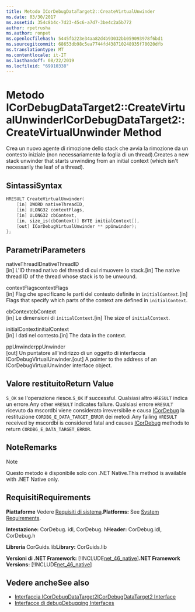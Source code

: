 ```yaml
---
title: Metodo ICorDebugDataTarget2::CreateVirtualUnwinder
ms.date: 03/30/2017
ms.assetid: 354c8b4c-7d23-45c6-a7d7-3be4c2a5b772
author: rpetrusha
ms.author: ronpet
ms.openlocfilehash: 5445fb223e34aa82d4b93032bb059093978f6bd1
ms.sourcegitcommit: 68653db98c5ea7744fd438710248935f70020dfb
ms.translationtype: MT
ms.contentlocale: it-IT
ms.lasthandoff: 08/22/2019
ms.locfileid: "69910338"
---
```

# <a name="icordebugdatatarget2createvirtualunwinder-method"></a><span data-ttu-id="1cb42-102">Metodo ICorDebugDataTarget2::CreateVirtualUnwinder</span><span class="sxs-lookup"><span data-stu-id="1cb42-102">ICorDebugDataTarget2::CreateVirtualUnwinder Method</span></span>
<span data-ttu-id="1cb42-103">Crea un nuovo agente di rimozione dello stack che avvia la rimozione da un contesto iniziale (non necessariamente la foglia di un thread).</span><span class="sxs-lookup"><span data-stu-id="1cb42-103">Creates a new stack unwinder that starts unwinding from an initial context (which isn't necessarily the leaf of a thread).</span></span>  
  
## <a name="syntax"></a><span data-ttu-id="1cb42-104">Sintassi</span><span class="sxs-lookup"><span data-stu-id="1cb42-104">Syntax</span></span>  
  
```cpp  
HRESULT CreateVirtualUnwinder(  
    [in] DWORD nativeThreadID,  
    [in] ULONG32 contextFlags,  
    [in] ULONG32 cbContext,  
    [in, size_is(cbContext)] BYTE initialContext[],  
    [out] ICorDebugVirtualUnwinder ** ppUnwinder);  
};  
```  
  
## <a name="parameters"></a><span data-ttu-id="1cb42-105">Parametri</span><span class="sxs-lookup"><span data-stu-id="1cb42-105">Parameters</span></span>  
 <span data-ttu-id="1cb42-106">nativeThreadID</span><span class="sxs-lookup"><span data-stu-id="1cb42-106">nativeThreadID</span></span>  
 <span data-ttu-id="1cb42-107">[in] L'ID thread nativo del thread di cui rimuovere lo stack.</span><span class="sxs-lookup"><span data-stu-id="1cb42-107">[in] The native thread ID of the thread whose stack is to be unwound.</span></span>  
  
 <span data-ttu-id="1cb42-108">contextFlags</span><span class="sxs-lookup"><span data-stu-id="1cb42-108">contextFlags</span></span>  
 <span data-ttu-id="1cb42-109">[in] Flag che specificano le parti del contesto definite in `initialContext`.</span><span class="sxs-lookup"><span data-stu-id="1cb42-109">[in] Flags that specify which parts of the context are defined in `initialContext`.</span></span>  
  
 <span data-ttu-id="1cb42-110">cbContext</span><span class="sxs-lookup"><span data-stu-id="1cb42-110">cbContext</span></span>  
 <span data-ttu-id="1cb42-111">[in] Le dimensioni di `initialContext`.</span><span class="sxs-lookup"><span data-stu-id="1cb42-111">[in] The size of `initialContext`.</span></span>  
  
 <span data-ttu-id="1cb42-112">initialContext</span><span class="sxs-lookup"><span data-stu-id="1cb42-112">initialContext</span></span>  
 <span data-ttu-id="1cb42-113">[in] I dati nel contesto.</span><span class="sxs-lookup"><span data-stu-id="1cb42-113">[in] The data in the context.</span></span>  
  
 <span data-ttu-id="1cb42-114">ppUnwinder</span><span class="sxs-lookup"><span data-stu-id="1cb42-114">ppUnwinder</span></span>  
 <span data-ttu-id="1cb42-115">[out] Un puntatore all'indirizzo di un oggetto di interfaccia ICorDebugVirtualUnwinder.</span><span class="sxs-lookup"><span data-stu-id="1cb42-115">[out] A pointer to the address of an ICorDebugVirtualUnwinder interface object.</span></span>  
  
## <a name="return-value"></a><span data-ttu-id="1cb42-116">Valore restituito</span><span class="sxs-lookup"><span data-stu-id="1cb42-116">Return Value</span></span>  
 <span data-ttu-id="1cb42-117">`S_OK` se l'operazione riesce.</span><span class="sxs-lookup"><span data-stu-id="1cb42-117">`S_OK` if successful.</span></span> <span data-ttu-id="1cb42-118">Qualsiasi altro `HRESULT` indica un errore.</span><span class="sxs-lookup"><span data-stu-id="1cb42-118">Any other `HRESULT` indicates failure.</span></span> <span data-ttu-id="1cb42-119">Qualsiasi errore `HRESULT` ricevuto da mscordbi viene considerato irreversibile e causa [ICorDebug](../../../../docs/framework/unmanaged-api/debugging/icordebug-interface.md) la restituzione `CORDBG_E_DATA_TARGET_ERROR` dei metodi.</span><span class="sxs-lookup"><span data-stu-id="1cb42-119">Any failing `HRESULT` received by mscordbi is considered fatal and causes [ICorDebug](../../../../docs/framework/unmanaged-api/debugging/icordebug-interface.md) methods to return `CORDBG_E_DATA_TARGET_ERROR`.</span></span>  
  
## <a name="remarks"></a><span data-ttu-id="1cb42-120">Note</span><span class="sxs-lookup"><span data-stu-id="1cb42-120">Remarks</span></span>  
  
> [!NOTE]
> <span data-ttu-id="1cb42-121">Questo metodo è disponibile solo con .NET Native.</span><span class="sxs-lookup"><span data-stu-id="1cb42-121">This method is available with .NET Native only.</span></span>  
  
## <a name="requirements"></a><span data-ttu-id="1cb42-122">Requisiti</span><span class="sxs-lookup"><span data-stu-id="1cb42-122">Requirements</span></span>  
 <span data-ttu-id="1cb42-123">**Piattaforme** Vedere [Requisiti di sistema](../../../../docs/framework/get-started/system-requirements.md).</span><span class="sxs-lookup"><span data-stu-id="1cb42-123">**Platforms:** See [System Requirements](../../../../docs/framework/get-started/system-requirements.md).</span></span>  
  
 <span data-ttu-id="1cb42-124">**Intestazione:** CorDebug. idl, CorDebug. h</span><span class="sxs-lookup"><span data-stu-id="1cb42-124">**Header:** CorDebug.idl, CorDebug.h</span></span>  
  
 <span data-ttu-id="1cb42-125">**Libreria** CorGuids.lib</span><span class="sxs-lookup"><span data-stu-id="1cb42-125">**Library:** CorGuids.lib</span></span>  
  
 <span data-ttu-id="1cb42-126">**Versioni di .NET Framework:** [!INCLUDE[net_46_native](../../../../includes/net-46-native-md.md)]</span><span class="sxs-lookup"><span data-stu-id="1cb42-126">**.NET Framework Versions:** [!INCLUDE[net_46_native](../../../../includes/net-46-native-md.md)]</span></span>  
  
## <a name="see-also"></a><span data-ttu-id="1cb42-127">Vedere anche</span><span class="sxs-lookup"><span data-stu-id="1cb42-127">See also</span></span>

- [<span data-ttu-id="1cb42-128">Interfaccia ICorDebugDataTarget2</span><span class="sxs-lookup"><span data-stu-id="1cb42-128">ICorDebugDataTarget2 Interface</span></span>](../../../../docs/framework/unmanaged-api/debugging/icordebugdatatarget2-interface.md)
- [<span data-ttu-id="1cb42-129">Interfacce di debug</span><span class="sxs-lookup"><span data-stu-id="1cb42-129">Debugging Interfaces</span></span>](../../../../docs/framework/unmanaged-api/debugging/debugging-interfaces.md)
